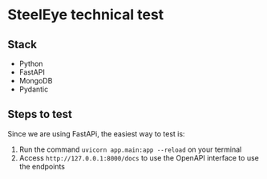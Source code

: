 # SteelEye technical test

## Stack

- Python
- FastAPI
- MongoDB
- Pydantic

## Steps to test

Since we are using FastAPi, the easiest way to test is:

1. Run the command `uvicorn app.main:app --reload` on your terminal
2. Access `http://127.0.0.1:8000/docs` to use the OpenAPI interface to use the endpoints